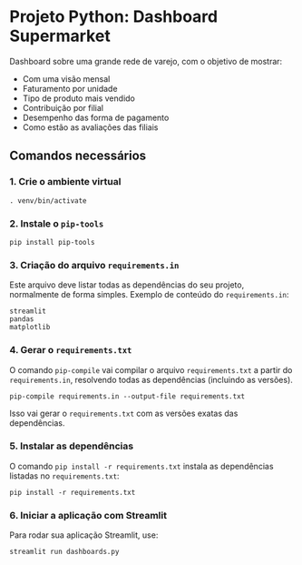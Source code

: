 # Projeto Python: Dashboard Supermarket

Dashboard sobre uma grande rede de varejo, com o objetivo de mostrar:

* Com uma visão mensal
* Faturamento por unidade
* Tipo de produto mais vendido
* Contribuição por filial
* Desempenho das forma de pagamento
* Como estão as avaliações das filiais

## Comandos necessários

### 1. Crie o ambiente virtual
```
. venv/bin/activate
```

### 2. Instale o `pip-tools`
```
pip install pip-tools
```

### 3. Criação do arquivo `requirements.in`
Este arquivo deve listar todas as dependências do seu projeto, normalmente de forma simples. Exemplo de conteúdo do `requirements.in`:
```
streamlit
pandas
matplotlib
```

### 4. Gerar o `requirements.txt`
O comando `pip-compile` vai compilar o arquivo `requirements.txt` a partir do `requirements.in`, resolvendo todas as dependências (incluindo as versões).
```
pip-compile requirements.in --output-file requirements.txt
```
Isso vai gerar o `requirements.txt` com as versões exatas das dependências.

### 5. Instalar as dependências
O comando `pip install -r requirements.txt` instala as dependências listadas no `requirements.txt`:
```
pip install -r requirements.txt
```

### 6. Iniciar a aplicação com Streamlit
Para rodar sua aplicação Streamlit, use:
```
streamlit run dashboards.py
```